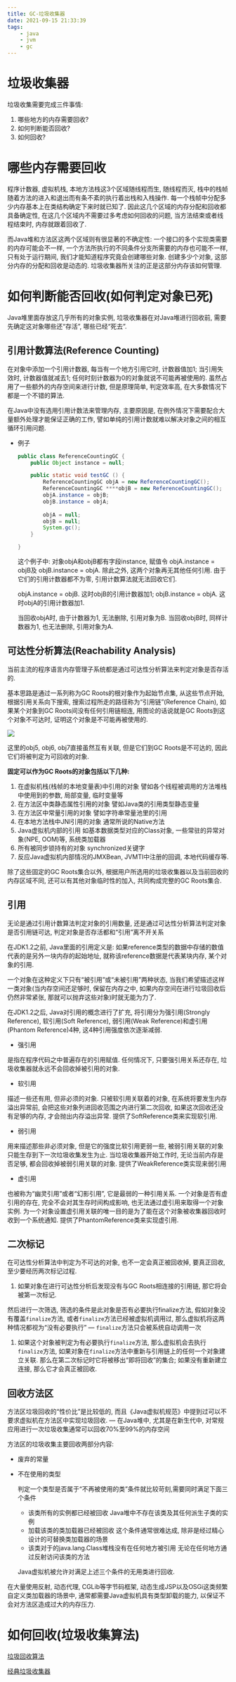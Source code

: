 ```yaml
---
title: GC-垃圾收集器
date: 2021-09-15 21:33:39
tags: 
	- java
    - jvm
    - gc
---
```




# 垃圾收集器

垃圾收集需要完成三件事情:

1. 哪些地方的内存需要回收?
2. 如何判断能否回收?
3. 如何回收?

<!--more-->

# 哪些内存需要回收

程序计数器, 虚拟机栈, 本地方法栈这3个区域随线程而生, 随线程而灭, 栈中的栈帧随着方法的进入和退出而有条不紊的执行着出栈和入栈操作. 每一个栈帧中分配多少内存基本上在类结构确定下来时就已知了. 因此这几个区域的内存分配和回收都具备确定性, 在这几个区域内不需要过多考虑如何回收的问题, 当方法结束或者线程结束时, 内存就跟着回收了.

而Java堆和方法区这两个区域则有很显著的不确定性: 一个接口的多个实现类需要的内存可能会不一样, 一个方法所执行的不同条件分支所需要的内存也可能不一样, 只有处于运行期间, 我们才能知道程序究竟会创建哪些对象. 创建多少个对象, 这部分内存的分配和回收是动态的. 垃圾收集器所关注的正是这部分内存该如何管理.

# 如何判断能否回收(如何判定对象已死)

Java堆里面存放这几乎所有的对象实例, 垃圾收集器在对Java堆进行回收前, 需要先确定这对象哪些还“存活”, 哪些已经“死去”.

## 引用计数算法(Reference Counting)

在对象中添加一个引用计数器, 每当有一个地方引用它时, 计数器值加1; 当引用失效时, 计数器值就减去1; 任何时刻计数器为0的对象就说不可能再被使用的. 虽然占用了一些额外的内存空间来进行计数, 但是原理简单, 判定效率高, 在大多数情况下都是一个不错的算法.

在Java中没有选用引用计数法来管理内存, 主要原因是, 在例外情况下需要配合大量额外处理才能保证正确的工作, 譬如单纯的引用计数就难以解决对象之间的相互循环引用问题.

- 例子
  
    ```java
    public class ReferenceCountingGC {
    	public Object instance = null;
    
    	public static void testGC () {
    		ReferenceCountingGC objA = new ReferenceCountingGC();
    		ReferenceCountingGC ****objB = new ReferenceCountingGC();
    		objA.instance = objB;
    		objB.instance = objA;
    		
    		objA = null;
    		objB = null;
    		System.gc();
    	}
    
    }
    ```
    
    这个例子中: 对象objA和objB都有字段instance, 赋值令 objA.instance = objB及 objB.instance = objA. 除此之外, 这两个对象再无其他任何引用. 由于它们的引用计数器都不为零, 引用计数算法就无法回收它们.
    
    objA.instance = objB.  这时objB的引用计数器加1; objB.instance = objA.  这时objA的引用计数器加1.
    
    当回收objA时, 由于计数器为1, 无法删除, 引用对象为B. 当回收objB时, 同样计数器为1, 也无法删除, 引用对象为A. 
    

## 可达性分析算法(Reachability Analysis)

当前主流的程序语言内存管理子系统都是通过可达性分析算法来判定对象是否存活的.

基本思路是通过一系列称为GC Roots的根对象作为起始节点集, 从这些节点开始, 根据引用关系向下搜索, 搜索过程所走的路径称为“引用链”(Reference Chain), 如果某个对象到GC Roots间没有任何引用链相连, 用图论的话说就是GC Roots到这个对象不可达时, 证明这个对象是不可能再被使用的.

![](https://raw.githubusercontent.com/liunaijie/images/master/20211121102153.png)



这里的obj5, obj6, obj7直接虽然互有关联, 但是它们到GC Roots是不可达的, 因此它们将被判定为可回收的对象.

**固定可以作为GC Roots的对象包括以下几种:**

1. 在虚拟机栈(栈帧的本地变量表)中引用的对象 譬如各个线程被调用的方法堆栈中使用到的参数, 局部变量, 临时变量等
2. 在方法区中类静态属性引用的对象  譬如Java类的引用类型静态变量
3. 在方法区中常量引用的对象   譬如字符串常量池里的引用
4. 在本地方法栈中JNI引用的对象  通常所说的Native方法
5. Java虚拟机内部的引用    如基本数据类型对应的Class对象, 一些常驻的异常对象(NPE, OOM)等, 系统类加载器
6. 所有被同步锁持有的对象    synchronized关键字  
7. 反应Java虚拟机内部情况的JMXBean, JVMTI中注册的回调, 本地代码缓存等.

除了这些固定的GC Roots集合以外, 根据用户所选用的垃圾收集器以及当前回收的内存区域不同, 还可以有其他对象临时性的加入, 共同构成完整的GC Roots集合.

## 引用

无论是通过引用计数算法判定对象的引用数量, 还是通过可达性分析算法判定对象是否引用链可达, 判定对象是否存活都和“引用”离不开关系

在JDK1.2之前, Java里面的引用定义是: 如果reference类型的数据中存储的数值代表的是另外一块内存的起始地址, 就称该reference数据是代表某块内存, 某个对象的引用.

一个对象在这种定义下只有“被引用”或“未被引用”两种状态, 当我们希望描述这样一类对象(当内存空间还足够时, 保留在内存之中, 如果内存空间在进行垃圾回收后仍然非常紧张, 那就可以抛弃这些对象)时就无能为力了.

在JDK1.2之后, Java对引用的概念进行了扩充, 将引用分为强引用(Strongly Reference), 软引用(Soft Reference), 弱引用(Weak Reference)和虚引用(Phantom Reference)4种, 这4种引用强度依次逐渐减弱.

- 强引用

是指在程序代码之中普遍存在的引用赋值. 任何情况下, 只要强引用关系还存在, 垃圾收集器就永远不会回收掉被引用的对象.

- 软引用

描述一些还有用, 但非必须的对象. 只被软引用关联着的对象, 在系统将要发生内存溢出异常前, 会把这些对象列进回收范围之内进行第二次回收, 如果这次回收还没有足够的内存, 才会抛出内存溢出异常. 提供了SoftReference类来实现软引用.

- 弱引用

用来描述那些非必须对象, 但是它的强度比软引用更弱一些,  被弱引用关联的对象只能生存到下一次垃圾收集发生为止. 当垃圾收集器开始工作时, 无论当前内存是否足够, 都会回收掉被弱引用关联的对象. 提供了WeakReference类实现来弱引用

- 虚引用

也被称为“幽灵引用”或者“幻影引用”, 它是最弱的一种引用关系. 一个对象是否有虚引用的存在, 完全不会对其生存时间构成影响, 也无法通过虚引用来取得一个对象实例. 为一个对象设置虚引用关联的唯一目的是为了能在这个对象被收集器回收时收到一个系统通知. 提供了PhantomReference类来实现虚引用.

## 二次标记

在可达性分析算法中判定为不可达的对象, 也不一定会真正被回收掉, 要真正回收, 至少要经历两次标记过程. 

1. 如果对象在进行可达性分析后发现没有与GC Roots相连接的引用链, 那它将会被第一次标记. 

然后进行一次筛选, 筛选的条件是此对象是否有必要执行finalize方法, 假如对象没有覆盖`finalize`方法, 或者`finalize`方法已经被虚拟机调用过, 那么虚拟机将这两种情况都视为“没有必要执行”  — `finalize`方法只会被系统自动调用一次

1. 如果这个对象被判定为有必要执行`finalize`方法, 那么虚拟机会去执行`finalize`方法, 如果对象在`finalize`方法中重新与引用链上的任何一个对象建立关联. 那么在第二次标记时它将被移出“即将回收”的集合; 如果没有重新建立连接, 那么它才会真正被回收.

## 回收方法区

方法区垃圾回收的“性价比”是比较低的, 而且《Java虚拟机规范》中提到过可以不要求虚拟机在方法区中实现垃圾回收. — 在Java堆中, 尤其是在新生代中, 对常规应用进行一次垃圾收集通常可以回收70%至99%的内存空间

方法区的垃圾收集主要回收两部分内容:

- 废弃的常量
- 不在使用的类型
  
    判定一个类型是否属于“不再被使用的类”条件就比较苛刻,需要同时满足下面三个条件
    
    - 该类所有的实例都已经被回收  Java堆中不存在该类及其任何派生子类的实例
    - 加载该类的类加载器已经被回收    这个条件通常很难达成, 除非是经过精心设计的可替换类加载器的场景
    - 该类对于的java.lang.Class堆栈没有在任何地方被引用   无论在任何地方通过反射访问该类的方法
    
    Java虚拟机被允许对满足上述三个条件的无用类进行回收.
    

在大量使用反射, 动态代理, CGLib等字节码框架, 动态生成JSP以及OSGi这类频繁自定义类加载器的场景中, 通常都需要Java虚拟机具有类型卸载的能力, 以保证不会对方法区造成过大的内存压力.

# 如何回收(垃圾收集算法)

[垃圾回收算法](./垃圾回收算法.md)

[经典垃圾收集器](./经典垃圾收集器.md)

